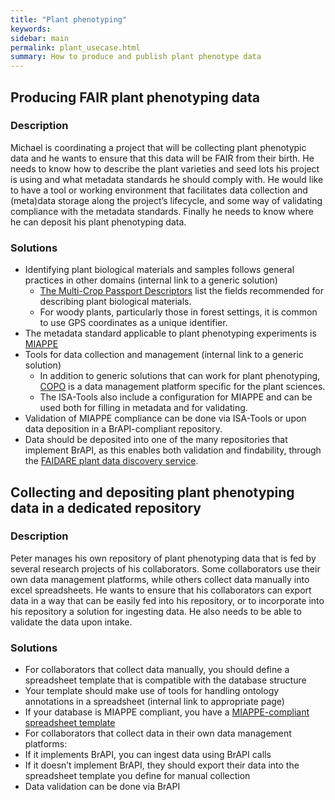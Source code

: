 ```yaml
---
title: "Plant phenotyping"
keywords: 
sidebar: main
permalink: plant_usecase.html
summary: How to produce and publish plant phenotype data
---
```



## Producing FAIR plant phenotyping data
 
### Description

Michael is coordinating a project that will be collecting plant phenotypic data and he wants to ensure that this data will be FAIR from their birth. He needs to know how to describe the plant varieties and seed lots his project is using and what metadata standards he should comply with. He would like to have a tool or working environment that facilitates data collection and (meta)data storage along the project’s lifecycle, and some way of validating compliance with the metadata standards. Finally he needs to know where he can deposit his plant phenotyping data.

### Solutions
* Identifying plant biological materials and samples follows general practices in other domains (internal link to a generic solution)
  * [The Multi-Crop Passport Descriptors](https://www.bioversityinternational.org/e-library/publications/detail/faobioversity-multi-crop-passport-descriptors-v21-mcpd-v21/) list the fields recommended for describing plant biological materials.
  * For woody plants, particularly those in forest settings, it is common to use GPS coordinates as a unique identifier.
* The metadata standard applicable to plant phenotyping experiments is [MIAPPE](https://www.miappe.org/)
* Tools for data collection and management (internal link to a generic solution)
  * In addition to generic solutions that can work for plant phenotyping, [COPO](https://copo-project.org/) is a data management platform specific for the plant sciences.
  * The ISA-Tools also include a configuration for MIAPPE and can be used both for filling in metadata and for validating.
* Validation of MIAPPE compliance can be done via ISA-Tools or upon data deposition in a BrAPI-compliant repository.
* Data should be deposited into one of the many repositories that implement BrAPI, as this enables both validation and findability, through the [FAIDARE plant data discovery service](https://urgi.versailles.inrae.fr/faidare/).

## Collecting and depositing plant phenotyping data in a dedicated repository
 
### Description 
Peter manages his own repository of plant phenotyping data that is fed by several research projects of his collaborators. Some collaborators use their own data management platforms, while others collect data manually into excel spreadsheets. He wants to ensure that his collaborators can export data in a way that can be easily fed into his repository, or to incorporate into his repository a solution for ingesting data. He also needs to be able to validate the data upon intake.

### Solutions
* For collaborators that collect data manually, you should define a spreadsheet template that is compatible with the database structure 
 * Your template should make use of tools for handling ontology annotations in a spreadsheet (internal link to appropriate page) 
 * If your database is MIAPPE compliant, you have a [MIAPPE-compliant spreadsheet template](https://github.com/MIAPPE/MIAPPE/raw/master/MIAPPE_Checklist-Data-Model-v1.1/MIAPPE_templates/MIAPPEv1.1_training_spreadsheet.xlsx)
* For collaborators that collect data in their own data management platforms:
 * If it implements BrAPI, you can ingest data using BrAPI calls
 * If it doesn’t implement BrAPI, they should export their data into the spreadsheet template you define for manual collection
* Data validation can be done via BrAPI

 



